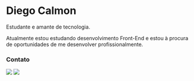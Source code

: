 # Diego Calmon

Estudante e amante de tecnologia.

Atualmente estou estudando desenvolvimento Front-End e estou à procura de oportunidades de me desenvolver profissionalmente.


  
### Contato
  
  <div>
  <a href = "mailto:diegocalmon1234@gmail.com"><img src="https://img.shields.io/badge/-Gmail-%23333?style=for-the-badge&logo=gmail&logoColor=white" target="_blank"></a>
  <a href="https://www.linkedin.com/in/diego-calmon-9a5bb4208" target="_blank"><img src="https://img.shields.io/badge/-LinkedIn-%230077B5?style=for-the-badge&logo=linkedin&logoColor=white" target="_blank"></a>
  </div>
